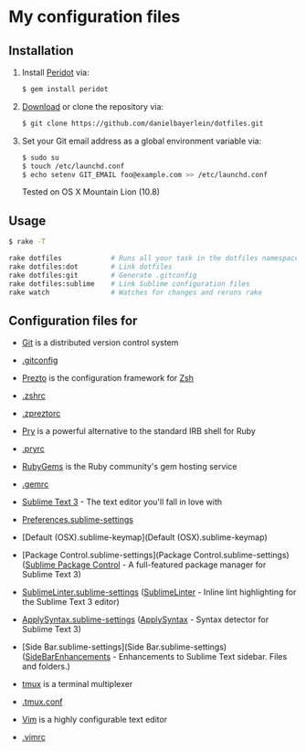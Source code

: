 # My configuration files

## Installation

1. Install [Peridot](https://github.com/svenwin/peridot) via:

   ```bash
   $ gem install peridot
   ```

2. [Download](../../archive/master.zip) or clone the repository via:

   ```bash
   $ git clone https://github.com/danielbayerlein/dotfiles.git
   ```

3. Set your Git email address as a global environment variable via:

   ```bash
   $ sudo su
   $ touch /etc/launchd.conf
   $ echo setenv GIT_EMAIL foo@example.com >> /etc/launchd.conf
   ```

   Tested on OS X Mountain Lion (10.8)

## Usage

```bash
$ rake -T

rake dotfiles            # Runs all your task in the dotfiles namespace
rake dotfiles:dot        # Link dotfiles
rake dotfiles:git        # Generate .gitconfig
rake dotfiles:sublime    # Link Sublime configuration files
rake watch               # Watches for changes and reruns rake
```

## Configuration files for

* [Git](http://git-scm.com) is a distributed version control system
 * [.gitconfig](.gitconfig.erb)

* [Prezto](https://github.com/sorin-ionescu/prezto) is the configuration framework for [Zsh](http://www.zsh.org)
 * [.zshrc](.zshrc)
 * [.zpreztorc](.zpreztorc)

* [Pry](https://github.com/pry/pry) is a powerful alternative to the standard IRB shell for Ruby
 * [.pryrc](.pryrc)

* [RubyGems](https://rubygems.org) is the Ruby community's gem hosting service
 * [.gemrc](.gemrc)

* [Sublime Text 3](http://www.sublimetext.com/3) - The text editor you'll fall in love with
 * [Preferences.sublime-settings](Preferences.sublime-settings)
 * [Default (OSX).sublime-keymap](Default \(OSX\).sublime-keymap)
 * [Package Control.sublime-settings](Package Control.sublime-settings) ([Sublime Package Control](https://github.com/wbond/sublime_package_control) - A full-featured package manager for Sublime Text 3)
 * [SublimeLinter.sublime-settings](SublimeLinter.sublime-settings) ([SublimeLinter](https://github.com/SublimeLinter/SublimeLinter) - Inline lint highlighting for the Sublime Text 3 editor)
 * [ApplySyntax.sublime-settings](ApplySyntax.sublime-settings) ([ApplySyntax](https://github.com/facelessuser/ApplySyntax) - Syntax detector for Sublime Text 3)
 * [Side Bar.sublime-settings](Side Bar.sublime-settings) ([SideBarEnhancements](https://github.com/titoBouzout/SideBarEnhancements) - Enhancements to Sublime Text sidebar. Files and folders.)

* [tmux](http://tmux.sourceforge.net) is a terminal multiplexer
 * [.tmux.conf](.tmux.conf)

* [Vim](http://www.vim.org) is a highly configurable text editor
 * [.vimrc](.vimrc)
